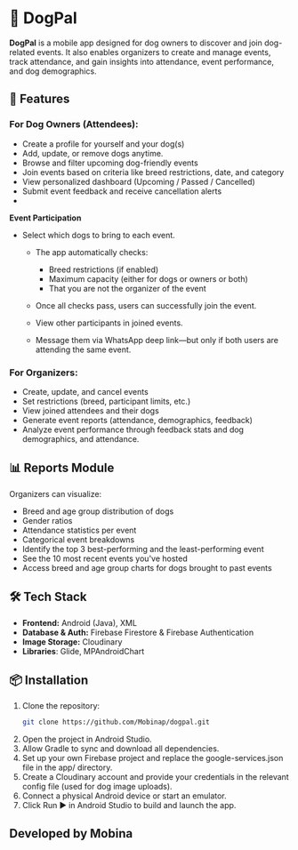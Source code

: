 # 🐾 DogPal 
**DogPal** is a mobile app designed for dog owners to discover and join dog-related events. It also enables organizers to create and manage events, track attendance, and gain insights into attendance, event performance, and dog demographics.

## 📱 Features

### For Dog Owners (Attendees):
- Create a profile for yourself and your dog(s)
- Add, update, or remove dogs anytime.
- Browse and filter upcoming dog-friendly events
- Join events based on criteria like breed restrictions, date, and category
- View personalized dashboard (Upcoming / Passed / Cancelled)
- Submit event feedback and receive cancellation alerts
- 
**Event Participation**  
- Select which dogs to bring to each event.  
  - The app automatically checks:
    - Breed restrictions (if enabled)
    - Maximum capacity (either for dogs or owners or both)
    - That you are not the organizer of the event

  - Once all checks pass, users can successfully join the event.
  - View other participants in joined events.  
  - Message them via WhatsApp deep link—but only if both users are attending the same event.

### For Organizers:
- Create, update, and cancel events
- Set restrictions (breed, participant limits, etc.)
- View joined attendees and their dogs
- Generate event reports (attendance, demographics, feedback)
- Analyze event performance through feedback stats and dog demographics, and attendance.


## 📊 Reports Module
Organizers can visualize:
- Breed and age group distribution of dogs
- Gender ratios
- Attendance statistics per event
- Categorical event breakdowns
- Identify the top 3 best-performing and the least-performing event
- See the 10 most recent events you've hosted
- Access breed and age group charts for dogs brought to past events


## 🛠️ Tech Stack
- **Frontend:** Android (Java), XML
- **Database & Auth:** Firebase Firestore & Firebase Authentication  
- **Image Storage:** Cloudinary
- **Libraries**: Glide, MPAndroidChart


## 📦 Installation
1. Clone the repository:
   ```bash
   git clone https://github.com/Mobinap/dogpal.git

2. Open the project in Android Studio.
3. Allow Gradle to sync and download all dependencies.
4. Set up your own Firebase project and replace the google-services.json file in the app/ directory.
5. Create a Cloudinary account and provide your credentials in the relevant config file (used for dog image uploads).
6. Connect a physical Android device or start an emulator.
7. Click Run ▶️ in Android Studio to build and launch the app.

## Developed by Mobina ##
